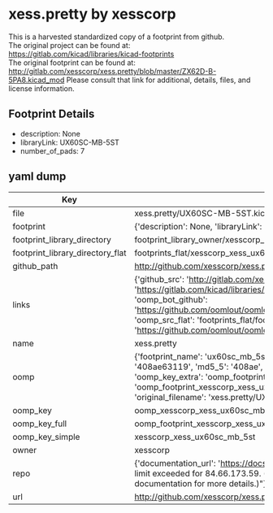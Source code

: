 # xess.pretty by xesscorp  
This is a harvested standardized copy of a footprint from github.  
The original project can be found at:  
https://gitlab.com/kicad/libraries/kicad-footprints  
The original footprint can be found at:
http://gitlab.com/xesscorp/xess.pretty/blob/master/ZX62D-B-5PA8.kicad_mod
Please consult that link for additional, details, files, and license information.  
## Footprint Details
* description: None  
* libraryLink: UX60SC-MB-5ST  
* number_of_pads: 7  
## yaml dump  
| Key | Value |  
| --- | --- |  
| file | xess.pretty/UX60SC-MB-5ST.kicad_mod |  
| footprint | {'description': None, 'libraryLink': 'UX60SC-MB-5ST', 'number_of_pads': 7} |  
| footprint_library_directory | footprint_library_owner/xesscorp_xess.pretty |  
| footprint_library_directory_flat | footprints_flat/xesscorp_xess_ux60sc_mb_5st/working |  
| github_path | http://github.com/xesscorp/xess.pretty/blob/master/UX60SC-MB-5ST.kicad_mod |  
| links | {'github_src': 'http://gitlab.com/xesscorp/xess.pretty/blob/master/ZX62D-B-5PA8.kicad_mod', 'github_src_repo': 'https://gitlab.com/kicad/libraries/kicad-footprints', 'oomp_bot': 'footprints/xesscorp_xess_ux60sc_mb_5st/working', 'oomp_bot_github': 'https://github.com/oomlout/oomlout_oomp_footprint_bot/tree/main/footprints/xesscorp_xess_ux60sc_mb_5st/working', 'oomp_src_flat': 'footprints_flat/footprints_flat/xesscorp_xess_ux60sc_mb_5st/working', 'oomp_src_flat_github': 'https://github.com/oomlout/oomlout_oomp_footprint_src/tree/main/footprints_flat/xesscorp_xess_ux60sc_mb_5st/working'} |  
| name | xess.pretty |  
| oomp | {'footprint_name': 'ux60sc_mb_5st', 'library_name': 'xess', 'md5': '408ae63119e1ad3e328500dc7330b262', 'md5_10': '408ae63119', 'md5_5': '408ae', 'md5_6': '408ae6', 'oomp_key': 'oomp_xesscorp_xess_ux60sc_mb_5st', 'oomp_key_extra': 'oomp_footprint_xesscorp_xess_ux60sc_mb_5st', 'oomp_key_full': 'oomp_footprint_xesscorp_xess_ux60sc_mb_5st_408ae6', 'oomp_key_simple': 'xesscorp_xess_ux60sc_mb_5st', 'original_filename': 'xess.pretty/UX60SC-MB-5ST.kicad_mod', 'owner_name': 'xesscorp'} |  
| oomp_key | oomp_xesscorp_xess_ux60sc_mb_5st |  
| oomp_key_full | oomp_footprint_xesscorp_xess_ux60sc_mb_5st |  
| oomp_key_simple | xesscorp_xess_ux60sc_mb_5st |  
| owner | xesscorp |  
| repo | {'documentation_url': 'https://docs.github.com/rest/overview/resources-in-the-rest-api#rate-limiting', 'message': "API rate limit exceeded for 84.66.173.59. (But here's the good news: Authenticated requests get a higher rate limit. Check out the documentation for more details.)"} |  
| url | http://github.com/xesscorp/xess.pretty |  

